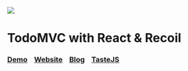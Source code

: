 ![](https://github.com/tastejs/todomvc/blob/master/media/logo.png?raw=true)

# TodoMVC with React & Recoil

### [Demo](https://recoil-todo.devjang.vercel.app)&nbsp;&nbsp;&nbsp;&nbsp;[Website](http://todomvc.com)&nbsp;&nbsp;&nbsp;&nbsp;[Blog](http://blog.tastejs.com)&nbsp;&nbsp;&nbsp;&nbsp;[TasteJS](http://tastejs.com)
